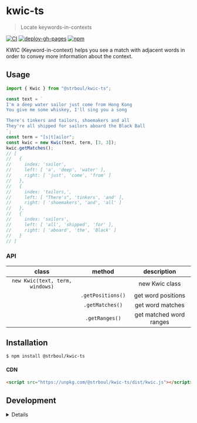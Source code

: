 # kwic-ts

>  Locate keywords-in-contexts

<!-- badges: start -->
[![CI](https://github.com/strboul/kwic-ts/actions/workflows/CI.yml/badge.svg)](https://github.com/strboul/kwic-ts/actions/workflows/CI.yml)
[![deploy-gh-pages](https://github.com/strboul/kwic-ts/actions/workflows/deploy-gh-pages.yml/badge.svg)](https://github.com/strboul/kwic-ts/actions/workflows/deploy-gh-pages.yml)
[![npm](https://img.shields.io/npm/v/@strboul/kwic-ts?label=npm%20release&color=%23EA2039)](https://www.npmjs.com/package/@strboul/kwic-ts)
<!-- badges: end -->

KWIC (Keyword-in-context) helps you see a match with adjacent words in order to
convey more information about the context.

## Usage

```typescript
import { Kwic } from "@strboul/kwic-ts";

const text = `
I'm a deep water sailor just come from Hong Kong
You give me some whiskey, I'll sing you a song

There's tinkers and tailors, shoemakers and all
They're all shipped for sailors aboard the Black Ball
`;
const term = "[s|t]ailor";
const kwic = new Kwic(text, term, [3, 3]);
kwic.getMatches();
// [
//   {
//     index: 'sailor',
//     left: [ 'a', 'deep', 'water' ],
//     right: [ 'just', 'come', 'from' ]
//   },
//   {
//     index: 'tailors,',
//     left: [ "There's", 'tinkers', 'and' ],
//     right: [ 'shoemakers', 'and', 'all' ]
//   },
//   {
//     index: 'sailors',
//     left: [ 'all', 'shipped', 'for' ],
//     right: [ 'aboard', 'the', 'Black' ]
//   }
// ]
```

### API

| class                           | method            | description                 |
|:-------------------------------:|:-----------------:|:---------------------------:|
| `new Kwic(text, term, windows)` |                   | new Kwic class              |
|                                 | `.getPositions()` | get word positions          |
|                                 | `.getMatches()`   | get word matches            |
|                                 | `.getRanges()`    | get matched word ranges     |

## Installation

```bash
$ npm install @strboul/kwic-ts
```

#### CDN

```html
<script src="https://unpkg.com/@strboul/kwic-ts/dist/kwic.js"></script>
```

## Development

<details>

### Running tests & debugging

```bash
# run tests:
npm run test

# start debugger:
npm run test:debug-devtools # via Chrome DevTools

npm run test:debug-repl # via node.js REPL
npm run test:debug-repl -- kwic.test.ts -t "token" # specify optional file and test pattern

npm run npm:link # create a symbolic link from globally-installed package-name to node_modules
npm run npm:publish # publish to npm registry (with credentials)
```

### Release to npm

```bash
npm run npm:bumpVersion <version> # e.g. 0.1.2
npm run npm:release
# after publishing
npm run npm:view
```

### General

+ The TS *types* starts with a `T` and follow the UpperCamelCase. Same rule
  applies for the *interfaces* but they start with an `I`.

</details>
